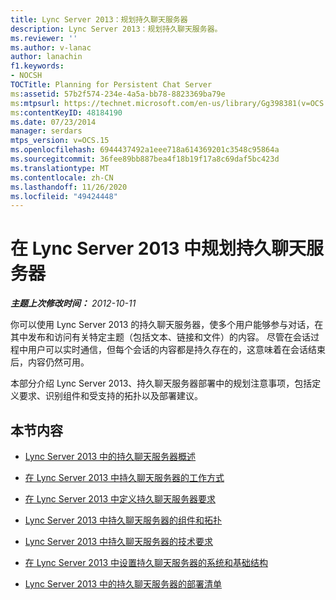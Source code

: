 ```yaml
---
title: Lync Server 2013：规划持久聊天服务器
description: Lync Server 2013：规划持久聊天服务器。
ms.reviewer: ''
ms.author: v-lanac
author: lanachin
f1.keywords:
- NOCSH
TOCTitle: Planning for Persistent Chat Server
ms:assetid: 57b2f574-234e-4a5a-bb78-8823369ba79e
ms:mtpsurl: https://technet.microsoft.com/en-us/library/Gg398381(v=OCS.15)
ms:contentKeyID: 48184190
ms.date: 07/23/2014
manager: serdars
mtps_version: v=OCS.15
ms.openlocfilehash: 6944437492a1eee718a614369201c3548c95864a
ms.sourcegitcommit: 36fee89bb887bea4f18b19f17a8c69daf5bc423d
ms.translationtype: MT
ms.contentlocale: zh-CN
ms.lasthandoff: 11/26/2020
ms.locfileid: "49424448"
---
```

# <a name="planning-for-persistent-chat-server-in-lync-server-2013"></a>在 Lync Server 2013 中规划持久聊天服务器

<div data-xmlns="http://www.w3.org/1999/xhtml">

<div class="topic" data-xmlns="http://www.w3.org/1999/xhtml" data-msxsl="urn:schemas-microsoft-com:xslt" data-cs="https://msdn.microsoft.com/">

<div data-asp="https://msdn2.microsoft.com/asp">



</div>

<div id="mainSection">

<div id="mainBody">

<span> </span>

_**主题上次修改时间：** 2012-10-11_

你可以使用 Lync Server 2013 的持久聊天服务器，使多个用户能够参与对话，在其中发布和访问有关特定主题（包括文本、链接和文件）的内容。 尽管在会话过程中用户可以实时通信，但每个会话的内容都是持久存在的，这意味着在会话结束后，内容仍然可用。

本部分介绍 Lync Server 2013、持久聊天服务器部署中的规划注意事项，包括定义要求、识别组件和受支持的拓扑以及部署建议。

<div>

## <a name="in-this-section"></a>本节内容

  - [Lync Server 2013 中的持久聊天服务器概述](lync-server-2013-overview-of-persistent-chat-server.md)

  - [在 Lync Server 2013 中持久聊天服务器的工作方式](lync-server-2013-how-persistent-chat-server-works.md)

  - [在 Lync Server 2013 中定义持久聊天服务器要求](lync-server-2013-defining-your-requirements-for-persistent-chat-server.md)

  - [Lync Server 2013 中持久聊天服务器的组件和拓扑](lync-server-2013-components-and-topologies-for-persistent-chat-server.md)

  - [Lync Server 2013 中持久聊天服务器的技术要求](lync-server-2013-technical-requirements-for-persistent-chat-server.md)

  - [在 Lync Server 2013 中设置持久聊天服务器的系统和基础结构](lync-server-2013-setting-up-systems-and-infrastructure-for-persistent-chat-server.md)

  - [Lync Server 2013 中的持久聊天服务器的部署清单](lync-server-2013-deployment-checklist-for-persistent-chat-server.md)

</div>

</div>

<span> </span>

</div>

</div>

</div>

